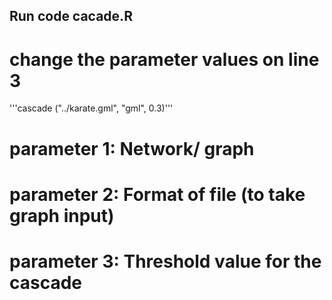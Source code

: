 ## Run code cacade.R

# change the parameter values on line 3

'''cascade ("../karate.gml", "gml", 0.3)'''

# parameter 1: Network/ graph
# parameter 2: Format of file (to take graph input)
# parameter 3: Threshold value for the cascade
